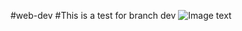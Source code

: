 #web-dev
#This is a test for branch dev
![Image text](https://gss2.bdstatic.com/9fo3dSag_xI4khGkpoWK1HF6hhy/baike/c0%3Dbaike80%2C5%2C5%2C80%2C26/sign=233afc14233fb80e18dc698557b8444b/0eb30f2442a7d933ea461456af4bd11373f0012c.jpg)

